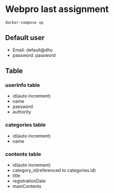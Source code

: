 # Webpro last assignment

```
docker-compose up
```

## Default user

- Email: default@dhu
- password: password

## Table

### userInfo table

- id(auto increment)
- name
- password
- authority

### categories table

- id(auto increment)
- name

### contents table

- id(auto increment)
- category_id(referenced to categories.id)
- title
- registrationDate
- mainContents
